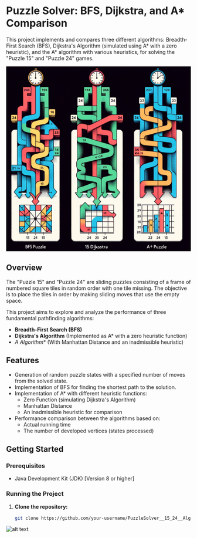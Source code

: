 # Puzzle Solver: BFS, Dijkstra, and A* Comparison

This project implements and compares three different algorithms: Breadth-First Search (BFS), Dijkstra's Algorithm (simulated using A* with a zero heuristic), and the A* algorithm with various heuristics, for solving the "Puzzle 15" and "Puzzle 24" games.

![alt text](https://github.com/Nadav23AnT/PuzzleSolver__15_24__Algorithems/blob/main/image_01.png)
## Overview
The "Puzzle 15" and "Puzzle 24" are sliding puzzles consisting of a frame of numbered square tiles in random order with one tile missing. The objective is to place the tiles in order by making sliding moves that use the empty space.

This project aims to explore and analyze the performance of three fundamental pathfinding algorithms:

- **Breadth-First Search (BFS)**
- **Dijkstra's Algorithm** (Implemented as A* with a zero heuristic function)
- **A* Algorithm** (With Manhattan Distance and an inadmissible heuristic)

## Features

- Generation of random puzzle states with a specified number of moves from the solved state.
- Implementation of BFS for finding the shortest path to the solution.
- Implementation of A* with different heuristic functions:
  - Zero Function (simulating Dijkstra's Algorithm)
  - Manhattan Distance
  - An inadmissible heuristic for comparison
- Performance comparison between the algorithms based on:
  - Actual running time
  - The number of developed vertices (states processed)

## Getting Started

### Prerequisites

- Java Development Kit (JDK) [Version 8 or higher]

### Running the Project

1. **Clone the repository:**

   ```sh
   git clone https://github.com/your-username/PuzzleSolver__15_24__Algorithems.git

![alt text](https://github.com/Nadav23AnT/PuzzleSolver__15_24__Algorithems/blob/main/image_02.png)
